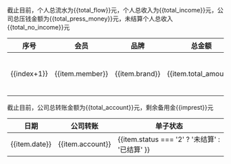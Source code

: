 <script setup>
import { ref, onMounted } from 'vue'

const total_flow = ref(0);
const total_income = ref(0);
const total_no_income = ref(0);
const total_press_money = ref(0);
const total_account = ref(0);
const imprest = ref(0);

const account_data = ref([
    {
        date: '2025-07-21',
        account: '160.5',
        status: '1',
    },
    {
        date: '2025-07-24',
        account: '664',
        status: '2',
    },
    {
        date: '2025-07-24',
        account: '5000',
        status: '2',
    },
    {
        date: '2025-07-24',
        account: '5000',
        status: '2',
    }
]);

const data = ref([
    {
        member: '0376',
        brand: 'chanel',
        total_amount: '10700',
        discount: '98.5',
        real_discount: '99',
        is_person_press: '2',
        press_money: '',
        income: '',
        is_carry: '',
        status: '1',
        date: '2025-7-21',
        source: '客户',
    },
    {
        member: '0376',
        brand: 'DIOR',
        total_amount: '20640',
        discount: '75',
        real_discount: '76',
        is_person_press: '2',
        press_money: '',
        income: '',
        is_carry: '',
        status: '2',
        date: '2025-7-24',
        source: '客户',
    },
    {
        member: '0376',
        brand: 'NARS',
        total_amount: '1630',
        discount: '75',
        real_discount: '76',
        is_person_press: '1',
        press_money: '',
        income: '',
        is_carry: '',
        status: '2',
        date: '2025-7-24',
        source: '客户',
    },
    {
        member: '0376',
        brand: 'YSL',
        total_amount: '400',
        discount: '75',
        real_discount: '76',
        is_person_press: '1',
        press_money: '',
        income: '',
        is_carry: '',
        status: '2',
        date: '2025-7-24',
        source: '客户',
    },
    {
        member: '0376',
        brand: 'DR',
        total_amount: '4025',
        discount: '83.5',
        real_discount: '83.5',
        is_person_press: '1',
        press_money: '',
        income: '',
        is_carry: '',
        status: '2',
        date: '2025-7-24',
        source: '销售',
    },
    {
        member: '4991',
        brand: 'DR',
        total_amount: '24490',
        discount: '83.5',
        real_discount: '83.5',
        is_person_press: '1',
        press_money: '',
        income: '',
        is_carry: '',
        status: '2',
        date: '2025-7-24',
        source: '销售',
    },
    {
        member: '4991',
        brand: 'DR',
        total_amount: '29300',
        discount: '83.5',
        real_discount: '83.5',
        is_person_press: '1',
        press_money: '',
        income: '',
        is_carry: '',
        status: '2',
        date: '2025-7-25',
        source: '销售',
    },
    {
        member: '0376',
        brand: 'ANCE STUDIOS',
        total_amount: '3000',
        discount: '83.5',
        real_discount: '84',
        is_person_press: '1',
        press_money: '',
        income: '',
        is_carry: '',
        status: '2',
        date: '2025-7-25',
        source: '客户',
    }
])

onMounted(()=>{
    // 计算个人收入
    handleCalcul();
    // 计算总流水
    handleInfo();
    // 计算公司转账金额
    handleAccount();
    // 计算剩余备用金
    handleImprest();
})

const handleImprest = () => {
    for (let item of account_data.value) {
        if (item.status === '2') {
            imprest.value += Number(item.account);
        }
    }
    for (let item of data.value) {
        if (item.status === '2' && item.is_person_press === '1') {
            imprest.value -= Number(item.total_amount) - parseInt(item.total_amount * item.real_discount / 100)
        }
    }
}

const handleAccount = () => {
    for (let val of account_data.value) {
        total_account.value += Number(val.account);
    }
}

const handleInfo = () => {
    for (let val of data.value) {
        total_flow.value += Number(val.total_amount);
        total_income.value += Number(val.income);
        if (val.status == 2) {
            total_no_income.value += Number(val.income);
        }
        total_press_money.value += Number(val.press_money);
    }
}

const handleCalcul = () => {
    for (let item of data.value) {
        item.income = parseInt(Number(item.total_amount) * (item.real_discount - item.discount) / 100);
        item.press_money =  Number(item.total_amount) - parseInt(Number(item.total_amount) * Number(item.discount) / 100);
    }
}

</script>

<p>截止目前，个人总流水为{{total_flow}}元，个人总收入为{{total_income}}元，公司总压钱金额为{{total_press_money}}元，未结算个人总收入{{total_no_income}}元</p>

<table>
    <thead>
        <tr>
            <th>序号</th>
            <th>会员</th>
            <th>品牌</th>
            <th>总金额</th>
            <th>折扣</th>
            <th>给客户折扣</th>
            <th>公司压钱</th>
            <th>是否个人压钱</th>
            <th>个人收入</th>
            <th>忽略小数</th>
            <th>单子状态</th>
            <th>日期</th>
            <th>单子来源</th>
        </tr>
    </thead>
    <tbody>
        <tr v-for="(item, index) in data">
            <td>{{index+1}}</td>
            <td>{{item.member}}</td>
            <td>{{item.brand}}</td>
            <td>{{item.total_amount}}</td>
            <td>{{item.discount}}</td>
            <td>{{item.real_discount}}</td>
            <td>{{item.press_money}}</td>
            <td>{{item.is_person_press === '2' ? '否' : '是'}}</td>
            <td>{{item.income}}</td>
            <td>{{item.is_carry === '2' ? '否' : '是'}}</td>
            <th>{{item.status === '2' ? '未结算' : '已结算'}}</th>
            <td>{{item.date}}</td>
            <td>{{item.source}}</td>
        </tr>
    </tbody>
</table>


<p>截止目前，公司总转账金额为{{total_account}}元，剩余备用金{{imprest}}元</p>
<table>
    <thead>
        <tr>
            <th>日期</th>
            <th>公司转账</th>
            <th>单子状态</th>
        </tr>
    </thead>
    <tbody>
        <tr v-for="item in account_data">
            <td>
                {{item.date}}
            </td>
            <td>
                {{item.account}}
            </td>
            <td>
                {{item.status === '2' ? '未结算' : '已结算' }}
            </td>
        </tr>
    </tbody>
</table>

<style module>
.table_button {
  color: #606266;
}
.button {
  font-weight: bold;
  border: 1px solid #dcdfe6;
  padding: 2px 15px;
  color: #606266;
}
</style>
